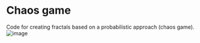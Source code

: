 # Chaos game
Code for creating fractals based on a probabilistic approach (chaos game).
![image](https://github.com/user-attachments/assets/b079e737-8353-48cf-8d2e-19ee577ce28d)
